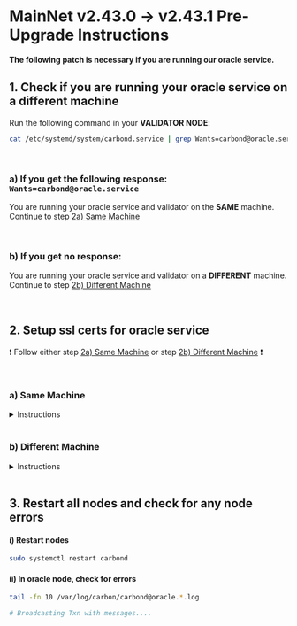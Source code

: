 # MainNet v2.43.0 -> v2.43.1 Pre-Upgrade Instructions

**The following patch is necessary if you are running our oracle service.**


## 1. Check if you are running your oracle service on a different machine


Run the following command in your **VALIDATOR NODE**:

```bash
cat /etc/systemd/system/carbond.service | grep Wants=carbond@oracle.service
```

<br>

### a) If you get the following response: `Wants=carbond@oracle.service`

You are running your oracle service and validator on the **SAME** machine. Continue to step [2a) Same Machine](#a-same-machine)

<br>

### b) If you get no response:


You are running your oracle service and validator on a **DIFFERENT** machine. Continue to step [2b) Different Machine](#b-different-machine)

<br>


## 2. Setup ssl certs for oracle service

:exclamation: Follow either step [2a) Same Machine](#a-same-machine) or step [2b) Different Machine](#b-different-machine) :exclamation:

<br>

### a) Same Machine

<details>
<summary> Instructions </summary>

#### i) Run this in your VALIDATOR NODE

Generate ssl configurations, that will be used to authenticate GRPC server.

```bash
VALIDATOR_NODE_IP_ADDRESS="127.0.0.1"
ORACLE_SERVICE_NODE_IP_ADDRESS="127.0.0.1"
CARBON_HOME_PATH="~/.carbon"         # update if necessary
URL=https://raw.githubusercontent.com/Switcheo/carbon-bootstrap/master/scripts/cert.sh
bash <(wget -O - $URL) $VALIDATOR_NODE_IP_ADDRESS $ORACLE_SERVICE_NODE_IP_ADDRESS $CARBON_HOME_PATH
```

</details>

<br>

### b) Different Machine

<details>
<summary> Instructions </summary>

#### i. Run this in your VALIDATOR NODE

Generate ssl configurations, that will be used to authenticate GRPC server.

####  :exclamation: Update the following fields, `VALIDATOR_NODE_IP_ADDRESS` and `ORACLE_SERVICE_NODE_IP_ADDRESS` with the private IP address of each machine. :exclamation:

```bash
VALIDATOR_NODE_IP_ADDRESS=""         # change to val node ip address
ORACLE_SERVICE_NODE_IP_ADDRESS=""    # change to oracle service node ip address
CARBON_HOME_PATH="~/.carbon"         # update if necessary
URL=https://raw.githubusercontent.com/switcheo/carbon-bootstrap/master/scripts/cert.sh
bash <(wget -O - $URL) $VALIDATOR_NODE_IP_ADDRESS $ORACLE_SERVICE_NODE_IP_ADDRESS $CARBON_HOME_PATH

# e.g.
# VALIDATOR_NODE_IP_ADDRESS="192.168.70.100"
# ORACLE_SERVICE_NODE_IP_ADDRESS="192.168.70.200"
# CARBON_HOME_PATH="~/.carbon"
# URL=https://raw.githubusercontent.com/switcheo/carbon-bootstrap/master/scripts/cert.sh
# bash <(wget -O - $URL) $VALIDATOR_NODE_IP_ADDRESS $ORACLE_SERVICE_NODE_IP_ADDRESS $CARBON_HOME_PATH
```

<br>

#### ii. Run this in your ORACLE NODE

Copy ssl certs from validator node to oracle node. Ensure that oracle node is able to access validator node via pub key authentication.


#### :exclamation: Update fields: `USER` and `VALIDATOR_NODE_IP_ADDRESS`. :exclamation:

```bash
scp -r  USER@VALIDATOR_NODE_IP_ADDRESS:~/.carbon/config/cert ~/.carbon/config/cert

# e.g.
# scp -r  ubuntu@192.168.70.100:~/.carbon/config/cert ~/.carbon/config/cert
```

<br>


#### iii. Update your oracle service


When running your oracle service, you now have to supply an additional flag for the new grpc url, on top of the old one:

To check which gRPC IP address your oracle service was previously using, run the following command inside your **ORACLE SERVICE NODE**:

```
cat /etc/systemd/system/carbond@.service | grep grpc-url
```

#### a) If you get no response:

<details>
<summary> Instructions </summary>

#### :exclamation: Update the following field: `VALIDATOR_NODE_IP_ADDRESS`. :exclamation:

Update `ExecStart` in `/etc/systemd/system/carbond@.service` file.

```bash
# sudo vim /etc/systemd/system/carbond@.service
ExecStart=/home/ubuntu/.carbon/cosmovisor/current/bin/carbond %i --oracle-grpc-url VALIDATOR_NODE_IP_ADDRESS:9093

# e.g.
# ExecStart=/home/ubuntu/.carbon/cosmovisor/current/bin/carbond %i --oracle-grpc-url 192.168.70.100:9093
```

</details>

#### b) If you get the following response: `ExecStart=/home/ubuntu/.carbon/cosmovisor/current/bin/carbond %i --grpc-url GRPC_IP_ADDRESS`

Note down `GRPC_IP_ADDRESS`.

<details>
<summary> Instructions </summary>

#### :exclamation: Update the following fields: `VALIDATOR_NODE_IP_ADDRESS` and `GRPC_IP_ADDRESS`. :exclamation:

Update `ExecStart` in `/etc/systemd/system/carbond@.service` file.

```bash
# sudo vim /etc/systemd/system/carbond@.service
ExecStart=/home/ubuntu/.carbon/cosmovisor/current/bin/carbond %i --grpc-url GRPC_IP_ADDRESS:9090 --oracle-grpc-url VALIDATOR_NODE_IP_ADDRESS:9093

# e.g.
# ExecStart=/home/ubuntu/.carbon/cosmovisor/current/bin/carbond %i --grpc-url 192.168.70.300:9090 --oracle-grpc-url 192.168.70.100:9093
```

</details>

<br>

#### iv. Update config changes

```bash
sudo systemctl daemon-reload
```

</details>

<br>

## 3. Restart all nodes and check for any node errors

#### i) Restart nodes

```bash
sudo systemctl restart carbond
```

#### ii) In oracle node, check for errors

```bash
tail -fn 10 /var/log/carbon/carbond@oracle.*.log

# Broadcasting Txn with messages....
```

